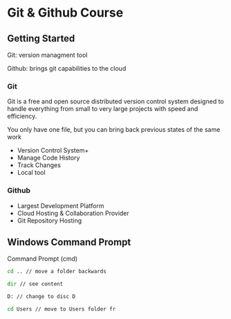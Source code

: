 # Git & Github Course

## Getting Started

Git: version managment tool

Github: brings git capabilities to the cloud

### Git 

Git is a free and open source distributed version control system designed to handle everything from small to very large projects with speed and efficiency.

You only have one file, but you can bring back previous states of the same work

 - Version Control System+
 - Manage Code History
 - Track Changes
 - Local tool

### Github

 - Largest Development Platform
 - Cloud Hosting & Collaboration Provider
 - Git Repository Hosting

## Windows Command Prompt

Command Prompt (cmd)

````cmd
cd .. // move a folder backwards

dir // see content

D: // change to disc D

cd Users // move to Users folder fr
````

<!--stackedit_data:
eyJoaXN0b3J5IjpbLTUwMDE3Nzc0NCwxMDcwMTg5NjM3LC0xOT
A0NDI0NDU1LDk4NzgxMTUyNSw0MTgzMzY0OTUsLTMyMjczMjM2
MywxMTM0OTI1NzExLDE5NTcwOTkzOTUsLTIwODg3NDY2MTJdfQ
==
-->